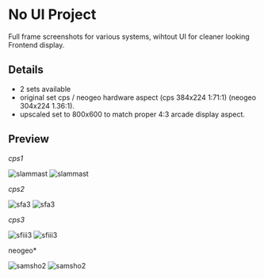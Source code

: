 # No UI Project
Full frame screenshots for various systems, wihtout UI for cleaner looking Frontend display.

## Details

- 2 sets available
- original set cps / neogeo hardware aspect (cps 384x224 1:71:1) (neogeo 304x224 1.36:1).
- upscaled set to 800x600 to match proper 4:3 arcade display aspect.

## Preview

*cps1*

![slammast](https://github.com/Zoidburg13/No-UI-Project/assets/159597576/3aa27bba-d008-4a31-af23-3f3bf9e14549)
![slammast](https://github.com/Zoidburg13/No-UI-Project/assets/159597576/94419e4e-bc8d-4e43-a2ec-fc27222987dd)

*cps2*

![sfa3](https://github.com/Zoidburg13/No-UI-Project/assets/159597576/ff505e30-dcc3-42e4-b31d-3b0162a19cc3)
![sfa3](https://github.com/Zoidburg13/No-UI-Project/assets/159597576/239c611f-63e6-4b59-9164-4ada297365a5)

*cps3*

![sfiii3](https://github.com/Zoidburg13/No-UI-Project/assets/159597576/ba9aec91-43bc-4624-b663-81665571ddb3)
![sfiii3](https://github.com/Zoidburg13/No-UI-Project/assets/159597576/568c4d39-7ec5-46d9-8041-734f54eece86)

neogeo*

![samsho2](https://github.com/Zoidburg13/No-UI-Project/assets/159597576/f6f39b5a-1b5c-4ee6-b2a2-0282dc011503)
![samsho2](https://github.com/Zoidburg13/No-UI-Project/assets/159597576/ab5975a1-3d53-48d8-b722-5dc4aca59cf4)
